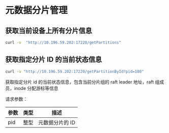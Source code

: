 # 元数据分片管理

## 获取当前设备上所有分片信息

``` bash
curl -v  "http://10.196.59.202:17220/getPartitions"
```

## 获取指定分片 ID 的当前状态信息

``` bash
curl -v "http://10.196.59.202:17220/getPartitionById?pid=100"
```

获取指定分片 id 的当前状态信息，包含当前分片组的 raft
leader 地址，raft 组成员，inode 分配游标等信息

请求参数：

| 参数  | 类型  | 描述       |
|-----|-----|----------|
| pid | 整型  | 元数据分片的 ID |
